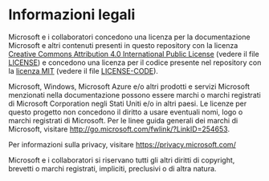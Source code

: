# <a name="legal-notices"></a>Informazioni legali
Microsoft e i collaboratori concedono una licenza per la documentazione Microsoft e altri contenuti presenti in questo repository con la licenza [Creative Commons Attribution 4.0 International Public License](https://creativecommons.org/licenses/by/4.0/legalcode) (vedere il file [LICENSE](LICENSE)) e concedono una licenza per il codice presente nel repository con la [licenza MIT](https://opensource.org/licenses/MIT) (vedere il file [LICENSE-CODE](LICENSE-CODE)).

Microsoft, Windows, Microsoft Azure e/o altri prodotti e servizi Microsoft menzionati nella documentazione possono essere marchi o marchi registrati di Microsoft Corporation negli Stati Uniti e/o in altri paesi.
Le licenze per questo progetto non concedono il diritto a usare eventuali nomi, logo o marchi registrati di Microsoft.
Per le linee guida generali dei marchi di Microsoft, visitare http://go.microsoft.com/fwlink/?LinkID=254653.

Per informazioni sulla privacy, visitare https://privacy.microsoft.com/

Microsoft e i collaboratori si riservano tutti gli altri diritti di copyright, brevetti o marchi registrati, impliciti, preclusivi o di altra natura.
